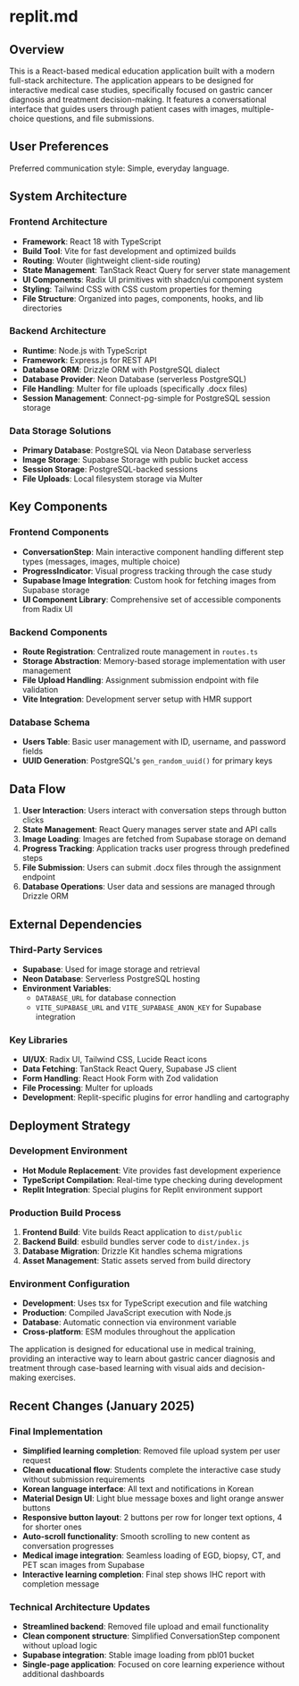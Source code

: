 # replit.md

## Overview

This is a React-based medical education application built with a modern full-stack architecture. The application appears to be designed for interactive medical case studies, specifically focused on gastric cancer diagnosis and treatment decision-making. It features a conversational interface that guides users through patient cases with images, multiple-choice questions, and file submissions.

## User Preferences

Preferred communication style: Simple, everyday language.

## System Architecture

### Frontend Architecture
- **Framework**: React 18 with TypeScript
- **Build Tool**: Vite for fast development and optimized builds
- **Routing**: Wouter (lightweight client-side routing)
- **State Management**: TanStack React Query for server state management
- **UI Components**: Radix UI primitives with shadcn/ui component system
- **Styling**: Tailwind CSS with CSS custom properties for theming
- **File Structure**: Organized into pages, components, hooks, and lib directories

### Backend Architecture
- **Runtime**: Node.js with TypeScript
- **Framework**: Express.js for REST API
- **Database ORM**: Drizzle ORM with PostgreSQL dialect
- **Database Provider**: Neon Database (serverless PostgreSQL)
- **File Handling**: Multer for file uploads (specifically .docx files)
- **Session Management**: Connect-pg-simple for PostgreSQL session storage

### Data Storage Solutions
- **Primary Database**: PostgreSQL via Neon Database serverless
- **Image Storage**: Supabase Storage with public bucket access
- **Session Storage**: PostgreSQL-backed sessions
- **File Uploads**: Local filesystem storage via Multer

## Key Components

### Frontend Components
- **ConversationStep**: Main interactive component handling different step types (messages, images, multiple choice)
- **ProgressIndicator**: Visual progress tracking through the case study
- **Supabase Image Integration**: Custom hook for fetching images from Supabase storage
- **UI Component Library**: Comprehensive set of accessible components from Radix UI

### Backend Components
- **Route Registration**: Centralized route management in `routes.ts`
- **Storage Abstraction**: Memory-based storage implementation with user management
- **File Upload Handling**: Assignment submission endpoint with file validation
- **Vite Integration**: Development server setup with HMR support

### Database Schema
- **Users Table**: Basic user management with ID, username, and password fields
- **UUID Generation**: PostgreSQL's `gen_random_uuid()` for primary keys

## Data Flow

1. **User Interaction**: Users interact with conversation steps through button clicks
2. **State Management**: React Query manages server state and API calls
3. **Image Loading**: Images are fetched from Supabase storage on demand
4. **Progress Tracking**: Application tracks user progress through predefined steps
5. **File Submission**: Users can submit .docx files through the assignment endpoint
6. **Database Operations**: User data and sessions are managed through Drizzle ORM

## External Dependencies

### Third-Party Services
- **Supabase**: Used for image storage and retrieval
- **Neon Database**: Serverless PostgreSQL hosting
- **Environment Variables**: 
  - `DATABASE_URL` for database connection
  - `VITE_SUPABASE_URL` and `VITE_SUPABASE_ANON_KEY` for Supabase integration

### Key Libraries
- **UI/UX**: Radix UI, Tailwind CSS, Lucide React icons
- **Data Fetching**: TanStack React Query, Supabase JS client
- **Form Handling**: React Hook Form with Zod validation
- **File Processing**: Multer for uploads
- **Development**: Replit-specific plugins for error handling and cartography

## Deployment Strategy

### Development Environment
- **Hot Module Replacement**: Vite provides fast development experience
- **TypeScript Compilation**: Real-time type checking during development
- **Replit Integration**: Special plugins for Replit environment support

### Production Build Process
1. **Frontend Build**: Vite builds React application to `dist/public`
2. **Backend Build**: esbuild bundles server code to `dist/index.js`
3. **Database Migration**: Drizzle Kit handles schema migrations
4. **Asset Management**: Static assets served from build directory

### Environment Configuration
- **Development**: Uses tsx for TypeScript execution and file watching
- **Production**: Compiled JavaScript execution with Node.js
- **Database**: Automatic connection via environment variable
- **Cross-platform**: ESM modules throughout the application

The application is designed for educational use in medical training, providing an interactive way to learn about gastric cancer diagnosis and treatment through case-based learning with visual aids and decision-making exercises.

## Recent Changes (January 2025)

### Final Implementation
- **Simplified learning completion**: Removed file upload system per user request
- **Clean educational flow**: Students complete the interactive case study without submission requirements
- **Korean language interface**: All text and notifications in Korean
- **Material Design UI**: Light blue message boxes and light orange answer buttons
- **Responsive button layout**: 2 buttons per row for longer text options, 4 for shorter ones
- **Auto-scroll functionality**: Smooth scrolling to new content as conversation progresses
- **Medical image integration**: Seamless loading of EGD, biopsy, CT, and PET scan images from Supabase
- **Interactive learning completion**: Final step shows IHC report with completion message

### Technical Architecture Updates
- **Streamlined backend**: Removed file upload and email functionality
- **Clean component structure**: Simplified ConversationStep component without upload logic
- **Supabase integration**: Stable image loading from pbl01 bucket
- **Single-page application**: Focused on core learning experience without additional dashboards